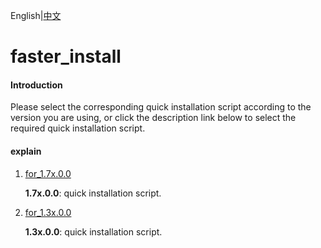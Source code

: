 English|[中文](README.md)

# faster_install

#### Introduction

Please select the corresponding quick installation script according to the version you are using, or click the description link below to select the required quick installation script.

#### explain

1. [for_1.7x.0.0](https://gitee.com/ascend/tools/tree/master/faster_install/for_1.7x.0.0)

   **1.7x.0.0**: quick installation script.

2. [for_1.3x.0.0](https://gitee.com/ascend/tools/tree/master/faster_install/for_1.3x.0.0)

   **1.3x.0.0**: quick installation script.